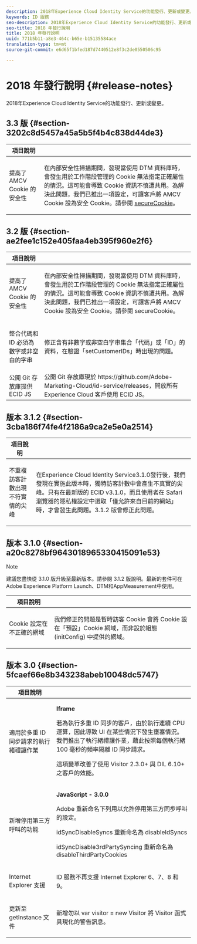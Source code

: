 ```yaml
---
description: 2018年Experience Cloud Identity Service的功能發行、更新或變更。
keywords: ID 服務
seo-description: 2018年Experience Cloud Identity Service的功能發行、更新或變更。
seo-title: 2018 年發行說明
title: 2018 年發行說明
uuid: 771b5b11-a8e3-464c-b65e-b15135584ace
translation-type: tm+mt
source-git-commit: e6d65f1bfed187d7440512e8f3c2de0550506c95

---
```



# 2018 年發行說明 {#release-notes}

2018年Experience Cloud Identity Service的功能發行、更新或變更。

## 3.3 版 {#section-3202c8d5457a45a5b5f4b4c838d44de3}

<table id="table_201417BD540E4EE69911AABE9BF77509"> 
 <thead> 
  <tr> 
   <th colname="col1" class="entry"> 項目說明 </th> 
   <th colname="col2" class="entry"> </th> 
  </tr>
 </thead>
 <tbody> 
  <tr> 
   <td colname="col1"> <p>提高了 AMCV Cookie 的安全性 </p> </td> 
   <td colname="col2"> <p>在內部安全性掃描期間，發現當使用 DTM 資料庫時，會發生用於工作階段管理的 Cookie 無法指定正確屬性的情況。這可能會導致 Cookie 資訊不慎遭共用。為解決此問題，我們已推出一項設定，可讓客戶將 AMCV Cookie 設為安全 Cookie。請參閱 <a href="/help/library/function-vars/securecookie.md" format="https" scope="external">secureCookie</a>。 </p> </td> 
  </tr> 
 </tbody> 
</table>

## 3.2 版 {#section-ae2fee1c152e405faa4eb395f960e2f6}

<table id="table_6546F5C74E4742E4B5E9793BCEAB66FA"> 
 <thead> 
  <tr> 
   <th colname="col1" class="entry"> 項目說明 </th> 
   <th colname="col2" class="entry"> </th> 
  </tr>
 </thead>
 <tbody> 
  <tr> 
   <td colname="col1"> <p>提高了 AMCV Cookie 的安全性 </p> </td> 
   <td colname="col2"> <p>在內部安全性掃描期間，發現當使用 DTM 資料庫時，會發生用於工作階段管理的 Cookie 無法指定正確屬性的情況。這可能會導致 Cookie 資訊不慎遭共用。為解決此問題，我們已推出一項設定，可讓客戶將 AMCV Cookie 設為安全 Cookie。請參閱 secureCookie。 </p> </td> 
  </tr> 
  <tr> 
   <td colname="col1"> <p>整合代碼和 ID 必須為數字或非空白的字串 </p> </td> 
   <td colname="col2"> <p>修正含有非數字或非空白字串集合「代碼」或「ID」的資料，在驗證「setCustomerIDs」時出現的問題。 </p> </td> 
  </tr> 
  <tr> 
   <td colname="col1"> 公開 Git 存放庫提供 ECID JS </td> 
   <td colname="col2"> 公開 Git 存放庫現於 https://github.com/Adobe-Marketing-Cloud/id-service/releases，開放所有 Experience Cloud 客戶使用 ECID JS。 </td> 
  </tr> 
 </tbody> 
</table>

## 版本 3.1.2 {#section-3cba186f74fe4f2186a9ca2e5e0a2514}

<table id="table_9FA4E20C996746A2A4219C9A0F759AD1"> 
 <thead> 
  <tr> 
   <th colname="col1" class="entry"> 項目說明 </th> 
   <th colname="col2" class="entry"> </th> 
  </tr>
 </thead>
 <tbody> 
  <tr> 
   <td colname="col1"> <p>不重複訪客計數出現不符實情的尖峰 </p> </td> 
   <td colname="col2"> <p>在Experience Cloud Identity Service3.1.0發行後，我們發現在實施此版本時，獨特訪客計數中會產生不真實的尖峰。只有在最新版的 ECID v3.1.0，而且使用者在 Safari 瀏覽器的隱私權設定中選取「僅允許來自目前的網站」時，才會發生此問題。3.1.2 版會修正此問題。 </p> </td> 
  </tr> 
 </tbody> 
</table>

## 版本 3.1.0 {#section-a20c8278bf9643018965330415091e53}

>[!NOTE]
>
>建議您盡快從 3.1.0 版升級至最新版本。請參閱 3.1.2 版說明。最新的套件可在Adobe Experience Platform Launch、DTM和AppMeasurement中使用。

<table id="table_512039AFC4D34038B8F116B71EEEE7F6"> 
 <thead> 
  <tr> 
   <th colname="col1" class="entry"> 項目說明 </th> 
   <th colname="col2" class="entry"> </th> 
  </tr>
 </thead>
 <tbody> 
  <tr> 
   <td colname="col1"> <p>Cookie 設定在不正確的網域 </p> </td> 
   <td colname="col2"> <p>我們修正的問題是暫時訪客 Cookie 會將 Cookie 設在「預設」Cookie 網域，而非設於組態 (initConfig) 中提供的網域。 </p> </td> 
  </tr> 
 </tbody> 
</table>

## 版本 3.0 {#section-5fcaef66e8b343238abeb10048dc5747}

<table id="table_7E9224D6CC924A2DB5119171C9DC5443"> 
 <thead> 
  <tr> 
   <th colname="col1" class="entry"> 項目說明 </th> 
   <th colname="col2" class="entry"> </th> 
  </tr>
 </thead>
 <tbody> 
  <tr> 
   <td colname="col1"> <p>適用於多重 ID 同步請求的執行緒禮讓作業 </p> </td> 
   <td colname="col2"> <p><b>Iframe</b> </p> <p>若為執行多重 ID 同步的客戶，由於執行連續 CPU 運算，因此導致 UI 在某些情況下發生壅塞情況。我們推出了執行緒禮讓作業，藉此按照每個執行緒 100 毫秒的頻率隔離 ID 同步請求。 </p> <p>這項變革改善了使用 Visitor 2.3.0+ 與 DIL 6.10+ 之客戶的效能。 </p> </td> 
  </tr> 
  <tr> 
   <td colname="col1"> 新增停用第三方呼叫的功能 </td> 
   <td colname="col2"> <p><b>JavaScript - 3.0.0</b> </p> <p>Adobe 重新命名下列用以允許停用第三方同步呼叫的設定。 </p> <p>idSyncDisableSyncs 重新命名為 disableIdSyncs </p> <p>idSyncDisable3rdPartySyncing 重新命名為 disableThirdPartyCookies </p> </td> 
  </tr> 
  <tr> 
   <td colname="col1"> <p>Internet Explorer 支援 </p> </td> 
   <td colname="col2"> <p>ID 服務不再支援 Internet Explorer 6、7、8 和 9。 </p> </td> 
  </tr> 
  <tr> 
   <td colname="col1"> <p>更新至 getInstance 文件 </p> </td> 
   <td colname="col2"> <p>新增勿以 var visitor = new Visitor 將 Visitor 函式具現化的警告訊息。 </p> </td> 
  </tr> 
 </tbody> 
</table>

